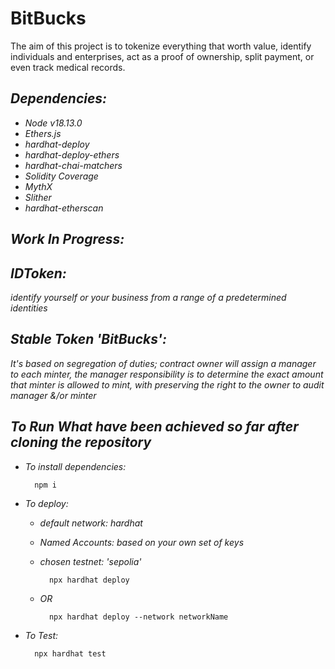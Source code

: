 # BitBucks
The aim of this project is to tokenize everything that worth value, identify individuals and enterprises, act as a proof of ownership, split payment, or even track medical records.

## *Dependencies:*

* *Node v18.13.0*
* *Ethers.js*
* *hardhat-deploy*
* *hardhat-deploy-ethers*
* *hardhat-chai-matchers*
* *Solidity Coverage*
* *MythX*
* *Slither*
* *hardhat-etherscan*

## *Work In Progress:*

## *IDToken:*

*identify yourself or your business from a range of a predetermined identities*

## *Stable Token 'BitBucks':*  

*It's based on segregation of duties; contract owner will assign a manager to each minter, the manager responsibility is to determine the exact amount that minter is allowed to mint, with preserving the right to the owner to audit manager &/or minter*

## *To Run What have been achieved so far after cloning the repository*

* *To install dependencies:*

        npm i

* *To deploy:*

    - *default network: hardhat*
    - *Named Accounts: based on your own set of keys*
    - *chosen testnet: 'sepolia'*

            npx hardhat deploy


    - *OR*

            npx hardhat deploy --network networkName

* *To Test:*

        npx hardhat test


